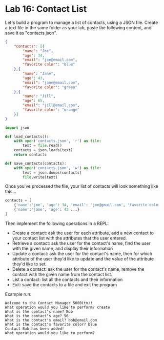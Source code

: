 
# Lab 16: Contact List


Let's build a program to manage a list of contacts, using a JSON file. Create a text file in the same folder as your lab, paste the following content, and save it as "contacts.json".

```json
{
    "contacts": [{
        "name": "Joe",
        "age": 34,
        "email": "joe@email.com",
        "favorite color": "blue"
    },{
        "name": "Jane",
        "age": 43,
        "email": "jane@email.com",
        "favorite color": "green"
    },{
        "name": "Jill",
        "age": 65,
        "email": "jill@email.com",
        "favorite color": "orange"
    }]
}
```

```python
import json

def load_contacts():
    with open('contacts.json', 'r') as file:
        text = file.read()
    contacts = json.loads(text)
    return contacts

def save_contacts(contacts):
    with open('contacts.json', 'w') as file:
        text = json.dumps(contacts)
        file.write(text)
```

Once you've processed the file, your list of contacts will look something like this...
```python
contacts = [
    {'name':'joe', 'age': 34, 'email': 'joe@gmail.com', 'favorite color':'blue'},
    {'name':'jane', 'age': 43 ...}
]
```

Then implement the following operations in a REPL:

- Create a contact: ask the user for each attribute, add a new contact to your contact list with the attributes that the user entered.
- Retrieve a contact: ask the user for the contact's name, find the user with the given name, and display their information
- Update a contact: ask the user for the contact's name, then for which attribute of the user they'd like to update and the value of the attribute they'd like to set.
- Delete a contact: ask the user for the contact's name, remove the contact with the given name from the contact list.
- List a contact: list all the contacts and their information
- Exit: save the contacts to a file and exit the program

Example run:
```
Welcome to the Contact Manager 5000(tm)!
What operation would you like to perform? create
What is the contact's name? Bob
What is the contact's age? 56
What is the contact's email? bob@email.com
What is the contact's favorite color? blue
Contact Bob has been added!
What operation would you like to perform?
```